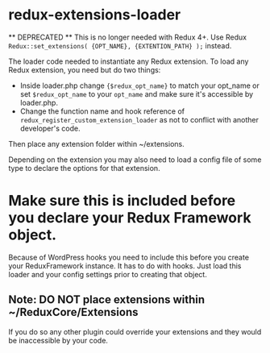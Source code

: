 redux-extensions-loader
================

** DEPRECATED ** 
This is no longer needed with Redux 4+. Use Redux `Redux::set_extensions( {OPT_NAME}, {EXTENTION_PATH} );` instead.

The loader code needed to instantiate any Redux extension. To load any Redux extension, you need but do two things:

* Inside loader.php change `{$redux_opt_name}` to match your opt_name or set `$redux_opt_name` to your `opt_name` and make sure it's accessible by loader.php.
* Change the function name and hook reference of `redux_register_custom_extension_loader` as not to conflict with another developer's code.

Then place any extension folder within ~/extensions.

Depending on the extension you may also need to load a config file of some type to declare the options for that extension.

# Make sure this is included before you declare your Redux Framework object.
Because of WordPress hooks you need to include this before you create your ReduxFramework instance. It has to do with hooks. Just load this loader and your config settings prior to creating that object.

## Note: DO NOT place extensions within ~/ReduxCore/Extensions
If you do so any other plugin could override your extensions and they would be inaccessible by your code.
